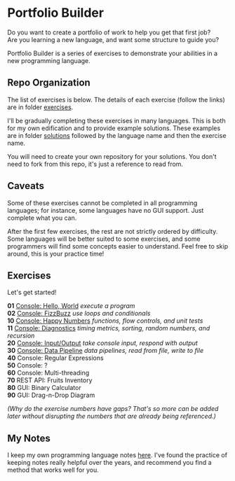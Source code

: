 # Portfolio Builder

Do you want to create a portfolio of work to help you get that first job?  
Are you learning a new language, and want some structure to guide you?  

Portfolio Builder is a series of exercises to demonstrate your abilities in a new programming language.

## Repo Organization

The list of exercises is below. The details of each exercise (follow the links) are in folder [exercises](exercises).

I'll be gradually completing these exercises in many languages. This is both for my own edification and to provide example solutions. These examples are in folder [solutions](solutions) followed by the language name and then the exercise name.

You will need to create your own repository for your solutions. You don't need to fork from this repo, it's just a reference to read from.

## Caveats

Some of these exercises cannot be completed in all programming languages; for instance, some languages have no GUI support. Just complete what you can.

After the first few exercises, the rest are not strictly ordered by difficulty. Some languages will be better suited to some exercises, and some programmers will find some concepts easier to understand. Feel free to skip around, this is your practice time!

## Exercises

Let's get started!
 
**01** [Console: Hello, World](exercises/01_Console_HelloWorld.md) *execute a program*  
**02** [Console: FizzBuzz](exercises/02_Console_FizzBuzz.md) *use loops and conditionals*  
**10** [Console: Happy Numbers](exercises/10_Console_HappyNumbers.md) *functions, flow controls, and unit tests*  
**11** [Console: Diagnostics](exercises/11_Console_Diagnostics.md) *timing metrics, sorting, random numbers, and recursion*  
**20** [Console: Input/Output](exercises/20_Console_InputOutput.md) *take console input, respond with output*  
**30** [Console: Data Pipeline](exercises/30_Console_DataPipeline.md) *data pipelines, read from file, write to file*  
**40** Console: Regular Expressions  
**50** Console: ?  
**60** Console: Multi-threading  
**70** REST API: Fruits Inventory  
**80** GUI: Binary Calculator  
**90** GUI: Drag-n-Drop Diagram  

*(Why do the exercise numbers have gaps? That's so more can be added later without disrupting the numbers that are already being referenced.)*

## My Notes

I keep my own programming language notes [here](https://withouthaste.com). I've found the practice of keeping notes really helpful over the years, and recommend you find a method that works well for you.
